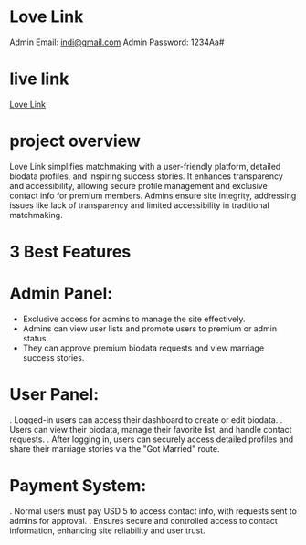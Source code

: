 # Love Link

Admin Email: indi@gmail.com
Admin Password: 1234Aa#

# live link 
[Love Link ](https://matrimony-fd8e3.web.app/)

# project overview
Love Link simplifies matchmaking with a user-friendly platform, detailed biodata profiles, and inspiring success stories. It enhances transparency and accessibility, allowing secure profile management and exclusive contact info for premium members. Admins ensure site integrity, addressing issues like lack of transparency and limited accessibility in traditional matchmaking.
# 3 Best Features

# Admin Panel:
- Exclusive access for admins to manage the site effectively.
- Admins can view user lists and promote users to premium or admin status.
- They can approve premium biodata requests and view marriage success stories.
# User Panel:
. Logged-in users can access their dashboard to create or edit biodata.
. Users can view their biodata, manage their favorite list, and handle contact requests.
. After logging in, users can securely access detailed profiles and share their marriage stories via the "Got Married" route.
# Payment System:
. Normal users must pay USD 5 to access contact info, with requests sent to admins for approval.
. Ensures secure and controlled access to contact information, enhancing site reliability and user trust.



